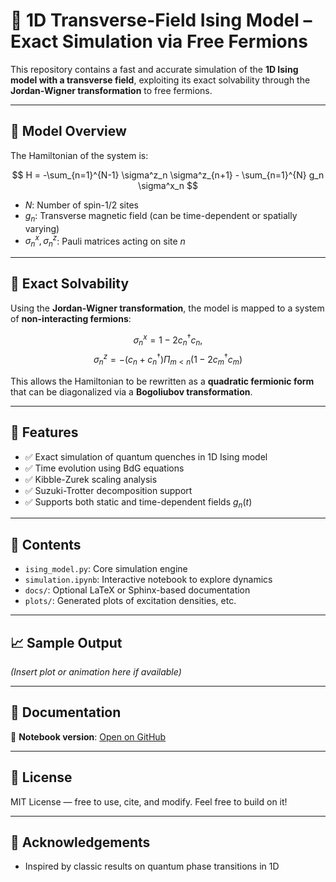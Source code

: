 # 🧠 1D Transverse-Field Ising Model – Exact Simulation via Free Fermions

This repository contains a fast and accurate simulation of the **1D Ising model with a transverse field**, exploiting its exact solvability through the **Jordan-Wigner transformation** to free fermions.

---

## 🧩 Model Overview

The Hamiltonian of the system is:

$$
H = -\sum_{n=1}^{N-1} \sigma^z_n \sigma^z_{n+1} - \sum_{n=1}^{N} g_n \sigma^x_n
$$

- $N$: Number of spin-1/2 sites  
- $g_n$: Transverse magnetic field (can be time-dependent or spatially varying)  
- $\sigma^x_n, \sigma^z_n$: Pauli matrices acting on site $n$

---

## 🔁 Exact Solvability

Using the **Jordan-Wigner transformation**, the model is mapped to a system of **non-interacting fermions**:

$$
\sigma^x_n = 1 - 2 c^{\dagger}_n c_n,
$$
$$
\sigma^z_n = -(c_n + c^{\dagger}_n) \Pi_{m<n} (1 - 2 c^{\dagger}_m c_m)
$$

This allows the Hamiltonian to be rewritten as a **quadratic fermionic form** that can be diagonalized via a **Bogoliubov transformation**.

---

## 🚀 Features

- ✅ Exact simulation of quantum quenches in 1D Ising model
- ✅ Time evolution using BdG equations
- ✅ Kibble-Zurek scaling analysis
- ✅ Suzuki-Trotter decomposition support
- ✅ Supports both static and time-dependent fields $g_n(t)$

---

## 📂 Contents

- `ising_model.py`: Core simulation engine
- `simulation.ipynb`: Interactive notebook to explore dynamics
- `docs/`: Optional LaTeX or Sphinx-based documentation
- `plots/`: Generated plots of excitation densities, etc.

---

## 📈 Sample Output

*(Insert plot or animation here if available)*

---

## 📄 Documentation

📓 **Notebook version**: [Open on GitHub](./README.ipynb)

---

## 📜 License

MIT License — free to use, cite, and modify. Feel free to build on it!

---

## 🤝 Acknowledgements

- Inspired by classic results on quantum phase transitions in 1D